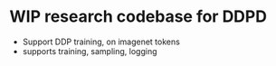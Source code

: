 # WIP research codebase for DDPD

* Support DDP training, on imagenet tokens
* supports training, sampling, logging